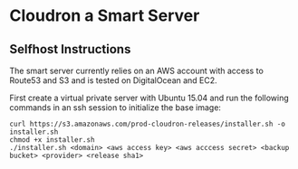 Cloudron a Smart Server
=======================



Selfhost Instructions
---------------------

The smart server currently relies on an AWS account with access to Route53 and S3 and is tested on DigitalOcean and EC2.

First create a virtual private server with Ubuntu 15.04 and run the following commands in an ssh session to initialize the base image:

```
curl https://s3.amazonaws.com/prod-cloudron-releases/installer.sh -o installer.sh
chmod +x installer.sh
./installer.sh <domain> <aws access key> <aws acccess secret> <backup bucket> <provider> <release sha1>
```

